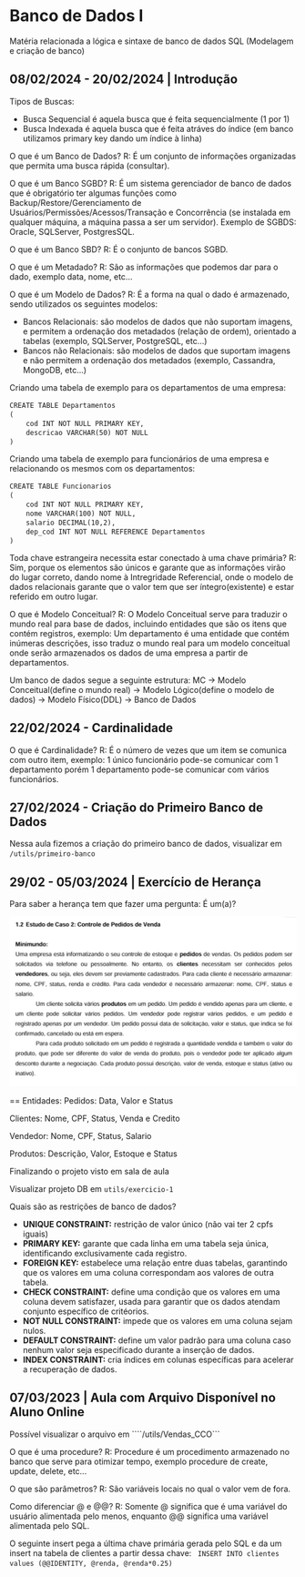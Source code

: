 # Banco de Dados I
Matéria relacionada a lógica e sintaxe de banco de dados SQL (Modelagem e criação de banco)

## 08/02/2024 - 20/02/2024 | Introdução
Tipos de Buscas:
 - Busca Sequencial é aquela busca que é feita sequencialmente (1 por 1)
 - Busca Indexada é aquela busca que é feita atráves do índice (em banco utilizamos primary key dando um índice à linha)

O que é um Banco de Dados?
R: É um conjunto de informações organizadas que permita uma busca rápida (consultar).

O que é um Banco SGBD?
R: É um sistema gerenciador de banco de dados que é obrigatório ter algumas funções como Backup/Restore/Gerenciamento de Usuários/Permissões/Acessos/Transação e Concorrência (se instalada em qualquer máquina, a máquina passa a ser um servidor).
Exemplo de SGBDS: Oracle, SQLServer, PostgresSQL.

O que é um Banco SBD?
R: É o conjunto de bancos SGBD.

O que é um Metadado?
R: São as informações que podemos dar para o dado, exemplo data, nome, etc...

O que é um Modelo de Dados?
R: É a forma na qual o dado é armazenado, sendo utilizados os seguintes modelos:
- Bancos Relacionais: são modelos de dados que não suportam imagens, e permitem a ordenação dos metadados (relação de ordem), orientado a tabelas (exemplo, SQLServer, PostgreSQL, etc...)
- Bancos não Relacionais: são modelos de dados que suportam imagens e não permitem a ordenação dos metadados (exemplo, Cassandra, MongoDB, etc...)

Criando uma tabela de exemplo para os departamentos de uma empresa:
```
CREATE TABLE Departamentos
(
    cod INT NOT NULL PRIMARY KEY,
    descricao VARCHAR(50) NOT NULL
)
```
Criando uma tabela de exemplo para funcionários de uma empresa e relacionando os mesmos com os departamentos:
```
CREATE TABLE Funcionarios
(
    cod INT NOT NULL PRIMARY KEY,
    nome VARCHAR(100) NOT NULL,
    salario DECIMAL(10,2),
    dep_cod INT NOT NULL REFERENCE Departamentos
)
```
Toda chave estrangeira necessita estar conectado à uma chave primária?
R: Sim, porque os elementos são únicos e garante que as informações virão do lugar correto, dando nome à Intregridade Referencial, onde o modelo de dados relacionais garante que o valor tem que ser íntegro(existente) e estar referido em outro lugar.

O que é Modelo Conceitual?
R: O Modelo Conceitual serve para traduzir o mundo real para base de dados, incluindo entidades que são os itens que contém registros, exemplo:
Um departamento é uma entidade que contém inúmeras descrições, isso traduz o mundo real para um modelo conceitual onde serão armazenados os dados de uma empresa a partir de departamentos.

Um banco de dados segue a seguinte estrutura:
MC -> Modelo Conceitual(define o mundo real) -> Modelo Lógico(define o modelo de dados) -> Modelo Físico(DDL) -> Banco de Dados

## 22/02/2024 - Cardinalidade
O que é Cardinalidade?
R: É o número de vezes que um item se comunica com outro item, exemplo: 1 único funcionário pode-se comunicar com 1 departamento porém 1 departamento pode-se comunicar com vários funcionários.

## 27/02/2024 - Criação do Primeiro Banco de Dados
Nessa aula fizemos a criação do primeiro banco de dados, visualizar em ```/utils/primeiro-banco```

## 29/02 - 05/03/2024 | Exercício de Herança
Para saber a herança tem que fazer uma pergunta: É um(a)?

![Exercício](https://github.com/DevIago15/5-semestre/blob/main/Banco%20de%20Dados%20I/utils/img/exercicio-1.jpeg)

== Entidades:
Pedidos: Data, Valor e Status

Clientes: Nome, CPF, Status, Venda e Credito

Vendedor: Nome, CPF, Status, Salario

Produtos: Descrição, Valor, Estoque e Status

Finalizando o projeto visto em sala de aula

Visualizar projeto DB em ```utils/exercicio-1```

Quais são as restrições de banco de dados?
- **UNIQUE CONSTRAINT:** restrição de valor único (não vai ter 2 cpfs iguais)
- **PRIMARY KEY:** garante que cada linha em uma tabela seja única, identificando exclusivamente cada registro.
- **FOREIGN KEY:** estabelece uma relação entre duas tabelas, garantindo que os valores em uma coluna correspondam aos valores de outra tabela.
- **CHECK CONSTRAINT:** define uma condição que os valores em uma coluna devem satisfazer, usada para garantir que os dados atendam conjunto específico de critéorios.
- **NOT NULL CONSTRAINT:** impede que os valores em uma coluna sejam nulos.
- **DEFAULT CONSTRAINT:** define um valor padrão para uma coluna caso nenhum valor seja especificado durante a inserção de dados.
- **INDEX CONSTRAINT:** cria índices em colunas específicas para acelerar a recuperação de dados.

## 07/03/2023 | Aula com Arquivo Disponível no Aluno Online
Possível visualizar o arquivo em ````/utils/Vendas_CCO```

O que é uma procedure?
R: Procedure é um procedimento armazenado no banco que serve para otimizar tempo, exemplo procedure de create, update, delete, etc...

O que são parâmetros?
R: São variáveis locais no qual o valor vem de fora.

Como diferenciar @ e @@?
R: Somente @ significa que é uma variável do usuário alimentada pelo menos, enquanto @@ significa uma variável alimentada pelo SQL.

O seguinte insert pega a última chave primária gerada pelo SQL e da um insert na tabela de clientes a partir dessa chave: 
```	INSERT INTO clientes values (@@IDENTITY, @renda, @renda*0.25)```


